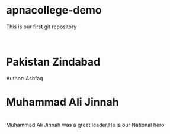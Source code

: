 # apnacollege-demo
This is our first git repository

<br>
<h1>Pakistan Zindabad</h1>
Author: Ashfaq

<h1>Muhammad Ali Jinnah</h1>
<br>
Muhammad Ali Jinnah was a great leader.He is our National hero
